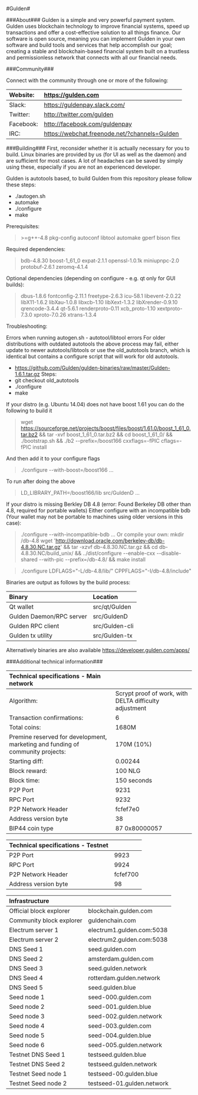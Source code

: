 #Gulden#

###About###
Gulden is a simple and very powerful payment system. Gulden uses blockchain technology to improve financial systems, speed up transactions and offer a cost-effective solution to all things finance. Our software is open source, meaning you can implement Gulden in your own software and build tools and services that help accomplish our goal; creating a stable and blockchain-based financial system built on a trustless and permissionless network that connects with all our financial needs.

###Community###

Connect with the community through one or more of the following:

|Website:|https://gulden.com|
|:-----------|:-------|
|Slack:|https://guldenpay.slack.com/|
|Twitter:|http://twitter.com/gulden|
|Facebook:|http://facebook.com/guldenpay|
|IRC:|https://webchat.freenode.net/?channels=Gulden|


###Building###
First, reconsider whether it is actually necessary for you to build. Linux binaries are provided by us (for UI as well as the daemon) and are sufficient for most cases.
A lot of headaches can be saved by simply using these, especially if you are not an experienced developer.

Gulden is autotools based, to build Gulden from this repository please follow these steps:
* ./autogen.sh
* automake
* ./configure
* make

Prerequisites:
> &gt;=g++-4.8 pkg-config autoconf libtool automake gperf bison flex

Required dependencies:
> bdb-4.8.30 boost-1_61_0 expat-2.1.1 openssl-1.0.1k miniupnpc-2.0 protobuf-2.6.1 zeromq-4.1.4

Optional dependencies (depending on configure - e.g. qt only for GUI builds):
> dbus-1.8.6 fontconfig-2.11.1 freetype-2.6.3 icu-58.1 libevent-2.0.22 libX11-1.6.2 libXau-1.0.8 libxcb-1.10 libXext-1.3.2 libXrender-0.9.10  qrencode-3.4.4 qt-5.6.1 renderproto-0.11 xcb_proto-1.10 xextproto-7.3.0 xproto-7.0.26 xtrans-1.3.4


Troubleshooting:

Errors when running autogen.sh - autotool/libtool errors
For older distributions with outdated autotools the above process may fail, either update to newer autotools/libtools or use the old_autotools branch, which is identical but contains a configure script that will work for old autotools.
* https://github.com/Gulden/gulden-binaries/raw/master/Gulden-1.6.1.tar.gz
Steps:
* git checkout old_autotools
* ./configure
* make

If your distro (e.g. Ubuntu 14.04) does not have boost 1.61 you can do the following to build it
> wget https://sourceforge.net/projects/boost/files/boost/1.61.0/boost_1_61_0.tar.bz2 && tar -xvf boost_1_61_0.tar.bz2 && cd boost_1_61_0/ && ./bootstrap.sh && ./b2 --prefix=/boost166 cxxflags=-fPIC cflags=-fPIC install

And then add it to your configure flags
> ./configure --with-boost=/boost166 ...

To run after doing the above
> LD_LIBRARY_PATH=/boost166/lib src/GuldenD ...

If your distro is missing Berkley DB 4.8 (error: Found Berkeley DB other than 4.8, required for portable wallets)
Either configure with an incompatible bdb (Your wallet may not be portable to machines using older versions in this case):
> ./configure --with-incompatible-bdb ...
Or compile your own:
> mkdir /db-4.8 wget 'http://download.oracle.com/berkeley-db/db-4.8.30.NC.tar.gz' && tar -xzvf db-4.8.30.NC.tar.gz && cd db-4.8.30.NC/build_unix/ && ../dist/configure --enable-cxx --disable-shared --with-pic --prefix=/db-4.8/ && make install

> ./configure LDFLAGS="-L/db-4.8/lib/" CPPFLAGS="-I/db-4.8/include"

Binaries are output as follows by the build process:

|Binary|Location|
|:-----------|:---------|
|Qt wallet|src/qt/Gulden|
|Gulden Daemon/RPC server|src/GuldenD|
|Gulden RPC client|src/Gulden-cli|
|Gulden tx utility|src/Gulden-tx|

Alternatively binaries are also available https://developer.gulden.com/apps/


###Additional technical information###


|Technical specifications - Main network||
|:-----------|:---------|
|Algorithm:|Scrypt proof of work, with DELTA difficulty adjustment|
|Transaction confirmations:|6|
|Total coins:|1680M|
|Premine reserved for development, marketing and funding of community projects:|170M (10%)|
|Starting diff:|0.00244|
|Block reward:|100 NLG|
|Block time:|150 seconds|
|P2P Port|9231|
|RPC Port|9232|
|P2P Network Header|fcfef7e0|
|Address version byte|38|
|BIP44 coin type|87 0x80000057|

|Technical specifications - Testnet||
|:-----------|:---------|
|P2P Port|9923|
|RPC Port|9924|
|P2P Network Header|fcfef700|
|Address version byte|98|

|Infrastructure||
|:-----------|:---------|
|Official block explorer|blockchain.gulden.com|
|Community block explorer|guldenchain.com|
|Electrum server 1|electrum1.gulden.com:5038|
|Electrum server 2|electrum2.gulden.com:5038|
|DNS Seed 1|seed.gulden.com|
|DNS Seed 2|amsterdam.gulden.com|
|DNS Seed 3|seed.gulden.network|
|DNS Seed 4|rotterdam.gulden.network|
|DNS Seed 5|seed.gulden.blue|
|Seed node 1|seed-000.gulden.com|
|Seed node 2|seed-001.gulden.blue|
|Seed node 3|seed-002.gulden.network|
|Seed node 4|seed-003.gulden.com|
|Seed node 5|seed-004.gulden.blue|
|Seed node 6|seed-005.gulden.network|
|Testnet DNS Seed 1|testseed.gulden.blue|
|Testnet DNS Seed 2|testseed.gulden.network|
|Testnet Seed node 1|testseed-00.gulden.blue|
|Testnet Seed node 2|testseed-01.gulden.network|
